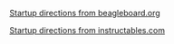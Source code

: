 [Startup directions from beagleboard.org](https://beagleboard.org/getting-started)

[Startup directions from instructables.com](https://www.instructables.com/Getting-Started-With-BeagleBone-Black/)

